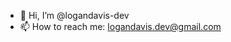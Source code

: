 - 👋 Hi, I’m @logandavis-dev
- 📫 How to reach me: logandavis.dev@gmail.com

<!---
logandavis-dev/logandavis-dev is a ✨ special ✨ repository because its `README.md` (this file) appears on your GitHub profile.
You can click the Preview link to take a look at your changes.
--->
